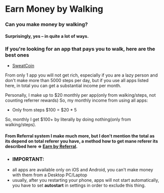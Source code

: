 # Earn Money by Walking


### Can you make money by walking?
#### Surprisingly, yes – in quite a lot of ways.

### If you're looking for an app that pays you to walk, here are the best ones
 - [SweatCoin](https://eliteurl.com/SweatCoin)

From only 1 app you will not get rich, especially if you are a lazy person and don't make more than 5000 steps per day, but if you use all apps listed here, in total you can get a substantial income per month.

Personally, I make up to $20 monthly per app(only from walking/steps, not counting referrer rewards)
So, my monthly income from using all apps:
- Only from steps $100 = $20 * 5

So, monthly I get $100+ by literally by doing nothing(only from walking/steps).

 #### From Referral system I make much more, but I don't mention the total as its depend on total referer you have, a method how to get mane referer its described here => [Earn by Referral](https://github.com/AutoBotKit/OnlineMoneyMaker/blob/main/MultiAccount.md).

* ### IMPORTANT:
 - all apps are available only on iOS and Android, you can't make money with them from a Desktop PC/Laptop
 - usually, after you restarting your phone, apps will not start automatically, you have to set **autostart** in settings in order to exclude this thing.

